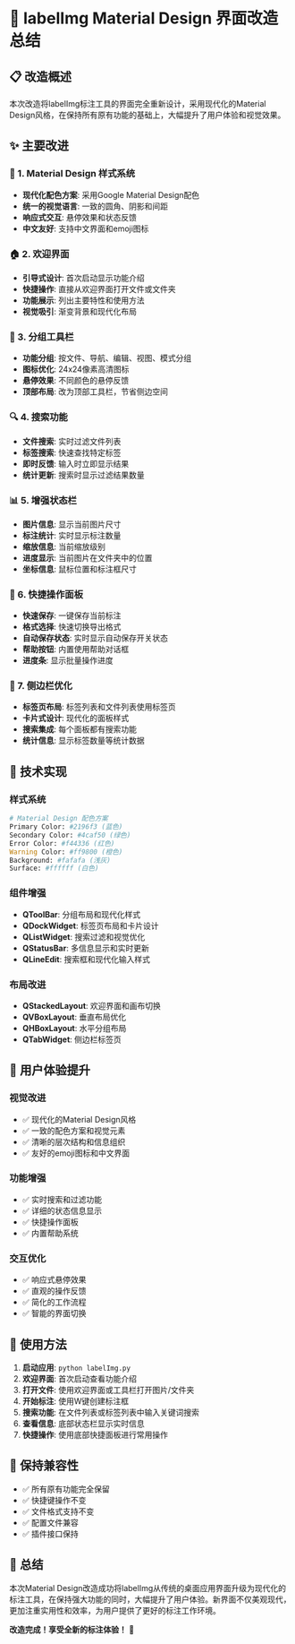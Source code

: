 # 🎨 labelImg Material Design 界面改造总结

## 📋 改造概述

本次改造将labelImg标注工具的界面完全重新设计，采用现代化的Material Design风格，在保持所有原有功能的基础上，大幅提升了用户体验和视觉效果。

## ✨ 主要改进

### 🎯 1. Material Design 样式系统
- **现代化配色方案**: 采用Google Material Design配色
- **统一的视觉语言**: 一致的圆角、阴影和间距
- **响应式交互**: 悬停效果和状态反馈
- **中文友好**: 支持中文界面和emoji图标

### 🏠 2. 欢迎界面
- **引导式设计**: 首次启动显示功能介绍
- **快捷操作**: 直接从欢迎界面打开文件或文件夹
- **功能展示**: 列出主要特性和使用方法
- **视觉吸引**: 渐变背景和现代化布局

### 🔧 3. 分组工具栏
- **功能分组**: 按文件、导航、编辑、视图、模式分组
- **图标优化**: 24x24像素高清图标
- **悬停效果**: 不同颜色的悬停反馈
- **顶部布局**: 改为顶部工具栏，节省侧边空间

### 🔍 4. 搜索功能
- **文件搜索**: 实时过滤文件列表
- **标签搜索**: 快速查找特定标签
- **即时反馈**: 输入时立即显示结果
- **统计更新**: 搜索时显示过滤结果数量

### 📊 5. 增强状态栏
- **图片信息**: 显示当前图片尺寸
- **标注统计**: 实时显示标注数量
- **缩放信息**: 当前缩放级别
- **进度显示**: 当前图片在文件夹中的位置
- **坐标信息**: 鼠标位置和标注框尺寸

### 🚀 6. 快捷操作面板
- **快速保存**: 一键保存当前标注
- **格式选择**: 快速切换导出格式
- **自动保存状态**: 实时显示自动保存开关状态
- **帮助按钮**: 内置使用帮助对话框
- **进度条**: 显示批量操作进度

### 🎨 7. 侧边栏优化
- **标签页布局**: 标签列表和文件列表使用标签页
- **卡片式设计**: 现代化的面板样式
- **搜索集成**: 每个面板都有搜索功能
- **统计信息**: 显示标签数量等统计数据

## 🔧 技术实现

### 样式系统
```python
# Material Design 配色方案
Primary Color: #2196f3 (蓝色)
Secondary Color: #4caf50 (绿色)
Error Color: #f44336 (红色)
Warning Color: #ff9800 (橙色)
Background: #fafafa (浅灰)
Surface: #ffffff (白色)
```

### 组件增强
- **QToolBar**: 分组布局和现代化样式
- **QDockWidget**: 标签页布局和卡片设计
- **QListWidget**: 搜索过滤和视觉优化
- **QStatusBar**: 多信息显示和实时更新
- **QLineEdit**: 搜索框和现代化输入样式

### 布局改进
- **QStackedLayout**: 欢迎界面和画布切换
- **QVBoxLayout**: 垂直布局优化
- **QHBoxLayout**: 水平分组布局
- **QTabWidget**: 侧边栏标签页

## 📱 用户体验提升

### 视觉改进
- ✅ 现代化的Material Design风格
- ✅ 一致的配色方案和视觉元素
- ✅ 清晰的层次结构和信息组织
- ✅ 友好的emoji图标和中文界面

### 功能增强
- ✅ 实时搜索和过滤功能
- ✅ 详细的状态信息显示
- ✅ 快捷操作面板
- ✅ 内置帮助系统

### 交互优化
- ✅ 响应式悬停效果
- ✅ 直观的操作反馈
- ✅ 简化的工作流程
- ✅ 智能的界面切换

## 🚀 使用方法

1. **启动应用**: `python labelImg.py`
2. **欢迎界面**: 首次启动查看功能介绍
3. **打开文件**: 使用欢迎界面或工具栏打开图片/文件夹
4. **开始标注**: 使用W键创建标注框
5. **搜索功能**: 在文件列表或标签列表中输入关键词搜索
6. **查看信息**: 底部状态栏显示实时信息
7. **快捷操作**: 使用底部快捷面板进行常用操作

## 🎯 保持兼容性

- ✅ 所有原有功能完全保留
- ✅ 快捷键操作不变
- ✅ 文件格式支持不变
- ✅ 配置文件兼容
- ✅ 插件接口保持

## 🎉 总结

本次Material Design改造成功将labelImg从传统的桌面应用界面升级为现代化的标注工具，在保持强大功能的同时，大幅提升了用户体验。新界面不仅美观现代，更加注重实用性和效率，为用户提供了更好的标注工作环境。

**改造完成！享受全新的标注体验！** 🚀
